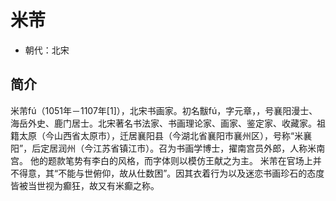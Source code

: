 # 米芾  

- 朝代：北宋

## 简介  
米芾fú（1051年－1107年[1]），北宋书画家。初名黻fú，字元章，，号襄阳漫士、海岳外史、鹿门居士。北宋著名书法家、书画理论家、画家、鉴定家、收藏家。祖籍太原（今山西省太原市），迁居襄阳县（今湖北省襄阳市襄州区），号称“米襄阳”，后定居润州（今江苏省镇江市）。召为书画学博士，擢南宫员外郎，人称米南宫。
他的题款笔势有李白的风格，而字体则以模仿王献之为主。
米芾在官场上并不得意，其“不能与世俯仰，故从仕数困”。因其衣着行为以及迷恋书画珍石的态度皆被当世视为癫狂，故又有米癫之称。